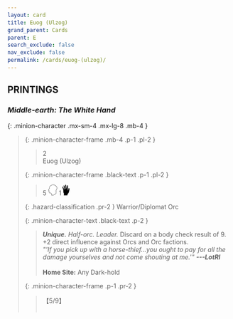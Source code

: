 ```yaml
---
layout: card
title: Euog (Ulzog)
grand_parent: Cards
parent: E
search_exclude: false
nav_exclude: false
permalink: /cards/euog-(ulzog)/
---
```


## PRINTINGS


### _Middle-earth: The White Hand_

{: .minion-character .mx-sm-4 .mx-lg-8 .mb-4 }
> {: .minion-character-frame .mb-4 .p-1 .pl-2 }
> > <div class="hazard-mp">2</div>
> > <div class="card-name">Euog (Ulzog)</div>
>
> {: .minion-character-frame .black-text .p-1 .pl-2 }
> > 5 ![](/assets/images/mind.svg) 1![](/assets/images/di.svg)
>
> {: .hazard-classification .pr-2 }
> Warrior/Diplomat Orc
>
> {: .minion-character-text .black-text .p-2 }
> > _**Unique.**_ _Half-orc._ _Leader._ Discard on a body check result of 9. +2 direct influence against Orcs and Orc factions. <br>_"'If you pick up with a horse-thief...you ought to pay for all the damage yourselves and not come shouting at me.'"_ ***---LotRI***  <br><br>**Home Site:** Any Dark-hold 
>
> {: .minion-character-frame .p-1 .pr-2 }
> > <div class="card-shield">【5/9】</div>
> > <div class="card-corruption-white">&nbsp;</div>
